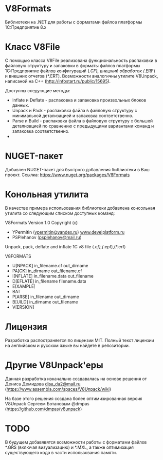 # V8Formats
Библиотеки на .NET для работы с форматами файлов платформы 1С:Предприятие 8.x

# Класс V8File
C помощью класса V8File реализована функциональность распаковки в файловую структуру и запаковки в форматы файлов платформы 1С:Предприятие файлов конфигураций (*.CF), внешний обработок (*.ERF) и внешних отчетов (*.ERT).
Возможности аналогичны утилите V8Unpack, написаной на C++ (http://infostart.ru/public/15695).

Доступны следующие методы:
- Inflate и Deflate - распаковка и запаковка произвольных блоков данных.
- Unpack и Pack - распаковка файла в файловую структуру с минимальной детализацией и запаковка соответственно.
- Parse и Build - распаковка файла в файловую структуру с большей детализацией по сравнению с предыдущими вариантами команд и запаковка соответственно.
- 
# NUGET-пакет
Добавлен NUGET-пакет для быстрого добавления библиотеки в Ваш проект.
Ссылка: https://www.nuget.org/packages/V8Formats

# Конольная утилита
В качестве примера использования библиотеки добавлена консольная утилита со следующим списком доступных команд:

V8Formats Version 1.0 Copyright (c)
- YPermitin (ypermitin@yandex.ru) www.develplatform.ru
- PSPlehanov (psplehanov@mail.ru)

Unpack, pack, deflate and inflate 1C v8 file (*.cf),(*.epf),(*.erf)

V8FORMATS

- U[NPACK]     in_filename.cf     out_dirname
- PA[CK]       in_dirname         out_filename.cf
- I[NFLATE]    in_filename.data   out_filename
- D[EFLATE]    in_filename        filename.data
- E[XAMPLE]
- BAT
- P[ARSE]      in_filename        out_dirname
- B[UILD]      in_dirname         out_filename
- V[ERSION]

# Лицензия
Разработка распостраняется по лицензии MIT. Полный текст лицензии на английском и русском языке вы найдете в репозитории.

# Другие V8Unpack'еры
Данная разработка изначально создавалась на основе решения от Дениса Демидова disa_da2@mail.ru
(https://www.assembla.com/spaces/V8Unpack/wiki)

На базе этого решения создана более оптимизированная версия V8Unpack Сергеем Ботановым @dmpas
(https://github.com/dmpas/v8unpack)

# TODO
В будущем добавявятся возможности работы с форматами файлов *.GRS (включая визуализацию) и *.MXL, а также оптимизация существующего кода в части использования памяти.
